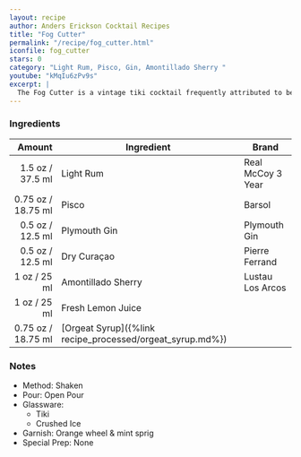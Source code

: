 ```yaml
---
layout: recipe
author: Anders Erickson Cocktail Recipes
title: "Fog Cutter"
permalink: "/recipe/fog_cutter.html"
iconfile: fog_cutter
stars: 0
category: "Light Rum, Pisco, Gin, Amontillado Sherry "
youtube: "kMqIu6zPv9s"
excerpt: |
  The Fog Cutter is a vintage tiki cocktail frequently attributed to being invented by Victor Bergeron.  It's a complex blend of spirits, citrus juices, and orgeat syrup, creating a refreshing and invigorating drink.
---
```


### Ingredients

|  Amount | Ingredient                                      | Brand             |
| ------: | ----------------------------------------------- | ----------------- |
|  1.5 oz / 37.5 ml | Light Rum                                       | Real McCoy 3 Year |
| 0.75 oz / 18.75 ml | Pisco                                           | Barsol            |
|  0.5 oz / 12.5 ml | Plymouth Gin                                    | Plymouth Gin      |
|  0.5 oz / 12.5 ml | Dry Curaçao                                     | Pierre Ferrand    |
|    1 oz / 25 ml | Amontillado Sherry                              | Lustau Los Arcos  |
|    1 oz / 25 ml | Fresh Lemon Juice                               |
| 0.75 oz / 18.75 ml | [Orgeat Syrup]({%link recipe_processed/orgeat_syrup.md%}) |

### Notes

- Method: Shaken
- Pour: Open Pour
- Glassware:
  - Tiki
  - Crushed Ice
- Garnish: Orange wheel & mint sprig
- Special Prep: None
